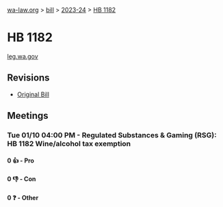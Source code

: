 [wa-law.org](/) > [bill](/bill/) > [2023-24](/bill/2023-24/) > [HB 1182](/bill/2023-24/hb/1182/)

# HB 1182
[leg.wa.gov](https://app.leg.wa.gov/billsummary?BillNumber=1182&Year=2023&Initiative=false)

## Revisions
* [Original Bill](1/)

## Meetings
### Tue 01/10 04:00 PM - Regulated Substances & Gaming (RSG): HB 1182 Wine/alcohol tax exemption
#### 0 👍 - Pro

#### 0 👎 - Con

#### 0 ❓ - Other
